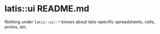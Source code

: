 # latis::ui README.md

Nothing under `latis::ui::*` knows about latis-specific spreadsheets, cells,
protos, etc. 
